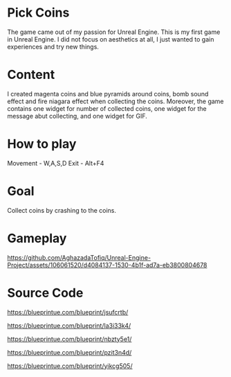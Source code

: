 # Pick Coins
The game came out of my passion for Unreal Engine. This is my first game in Unreal Engine. I did not focus on aesthetics at all, I just wanted to gain experiences and try new things.

# Content
I created magenta coins and blue pyramids around coins, bomb sound effect and fire niagara effect when collecting the coins. Moreover, the game contains one widget for number of collected coins, one widget for the message abut collecting, and one widget for GIF.

# How to play
Movement - W,A,S,D
Exit - Alt+F4

# Goal
Collect coins by crashing to the coins.

# Gameplay

https://github.com/AghazadaTofiq/Unreal-Engine-Project/assets/106061520/d4084137-1530-4b1f-ad7a-eb3800804678


# Source Code
https://blueprintue.com/blueprint/jsufcrtb/

https://blueprintue.com/blueprint/la3i33k4/

https://blueprintue.com/blueprint/nbzty5e1/

https://blueprintue.com/blueprint/pzit3n4d/

https://blueprintue.com/blueprint/yikcg505/
